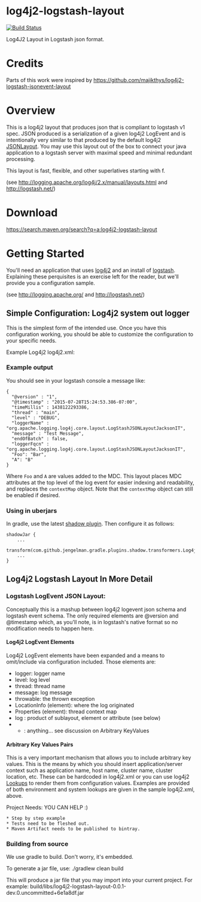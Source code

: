 log4j2-logstash-layout
================================

[![Build Status](https://travis-ci.org/drmaas/log4j2-logstash-layout.svg?branch=master)](https://travis-ci.org/drmaas/log4j2-logstash-layout)

Log4J2 Layout in Logstash json format.

# Credits

Parts of this work were inspired by https://github.com/majikthys/log4j2-logstash-jsonevent-layout

# Overview

This is a log4j2 layout that produces json that is compliant to logstash v1 spec. JSON produced is a serialization of a given log4j2 LogEvent and is intentionally very similar to that produced by the default log4j2 [JSONLayout](http://logging.apache.org/log4j/2.x/manual/layouts.html). You may use this layout out of the box to connect your java application to a logstash server with maximal speed and minimal redundant processing.

This layout is fast, flexible, and other superlatives starting with f. 

(see http://logging.apache.org/log4j/2.x/manual/layouts.html and  http://logstash.net/) 

# Download
https://search.maven.org/search?q=a:log4j2-logstash-layout

# Getting Started

You'll need an application that uses [log4j2](http://logging.apache.org/) and an install of [logstash](http://logstash.net/). Explaining these perquisites is an exercise left for the reader, but we'll provide you a configuration sample.

(see http://logging.apache.org/ and http://logstash.net/)

## Simple Configuration: Log4j2 system out logger

This is the simplest form of the intended use. Once you have this configuration working, you should be able to customize the configuration to your specific needs.

Example Log4j2 log4j2.xml:

<?xml version="1.0" encoding="UTF-8"?>
<Configuration status="WARN">
    <Appenders>
        <Console name="JsonAppender" target="SYSTEM_OUT">
            <LogstashJsonLayout compact="true" eventEol="true" />
        </Console>
    </Appenders>
    <Loggers>
        <Logger name="JsonLogger" level="INFO" additivity="false">
            <AppenderRef ref="JsonAppender" />
        </Logger>
        <Root level="INFO">
            <AppenderRef ref="JsonAppender"/>
        </Root>
    </Loggers>
</Configuration>

### Example output
You should see in your logstash console a message like:

    {
      "@version" : "1",
      "@timestamp" : "2015-07-28T15:24:53.386-07:00",
      "timeMillis" : 1438122293386,
      "thread" : "main",
      "level" : "DEBUG",
      "loggerName" : "org.apache.logging.log4j.core.layout.LogStashJSONLayoutJacksonIT",
      "message" : "Test Message",
      "endOfBatch" : false,
      "loggerFqcn" : "org.apache.logging.log4j.core.layout.LogStashJSONLayoutJacksonIT",
      "Foo": "Bar",
      "A": "B"
    }

Where `Foo` and `A` are values added to the MDC. This layout places MDC attributes at the top level of the log event for easier indexing and readability, and replaces the `contextMap` object. Note that the `contextMap` object can still be enabled if desired.

### Using in uberjars

In gradle, use the latest [shadow plugin](https://github.com/johnrengelman/shadow). Then configure it as follows:
```
shadowJar {
    ...
    transform(com.github.jengelman.gradle.plugins.shadow.transformers.Log4j2PluginsCacheFileTransformer)
    ...
}
```

## Log4j2 Logstash Layout In More Detail

### Logstash LogEvent JSON Layout:
Conceptually this is a mashup between log4j2 logevent json schema and logstash event schema. The only required elements are @version and @timestamp which, as you'll note, is in logstash's native format so no modification needs to happen here. 
 
#### Log4j2 LogEvent Elements

Log4j2 LogEvent elements have been expanded and a means to omit/include via configuration included. Those elements are:

 * logger: logger name 
 * level: log level
 * thread: thread name
 * message: log message
 * throwable: the thrown exception
 * LocationInfo (element): where the log originated
 * Properties (element): thread context map
 * log : product of sublayout, element or attribute (see below)
 * * : anything... see discussion on Arbitrary KeyValues
 
#### Arbitrary Key Values Pairs
This is a very important mechanism that allows you to include arbitrary key values. This is the means by which you should insert application/server context such as application name, host name, cluster name, cluster location, etc. These can be hardcoded in log4j2.xml or you can use log4j2 [Lookups](http://logging.apache.org/log4j/2.x/manual/lookups.html) to render them from configuration values. Examples are provided of both environment and system lookups are given in the sample log4j2.xml, above.

Project Needs: YOU CAN HELP :)

	* Step by step example
	* Tests need to be fleshed out.
	* Maven Artifact needs to be published to bintray.


### Building from source
We use gradle to build. Don't worry, it's embedded.

To generate a jar file, use:
./gradlew clean build 

This will produce a jar file that you may import into your current project. For example:
build/libs/log4j2-logstash-layout-0.0.1-dev.0.uncommitted+6e1a8df.jar


